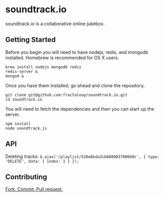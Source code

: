 # soundtrack.io

soundtrack.io is a collaborative online jukebox.

## Getting Started

Before you begin you will need to have nodejs, redis, and mongodb installed.
Homebrew is recommended for OS X users.

    brew install nodejs mongodb redis
    redis-server &
    mongod &

Once you have them installed, go ahead and clone the repository.

    git clone git@github.com:fractaloop/soundtrack.io.git
    cd soundtrack.io

You will need to fetch the dependencies and then you can start up the server.

    npm install
    node soundtrack.js

## API

Deleting tracks:
`$.ajax('/playlist/520e6bda3cb680003700049c', { type: 'DELETE', data: { index: 1 } });`

## Contributing

[Fork. Commit. Pull request.](https://help.github.com/articles/fork-a-repo)
